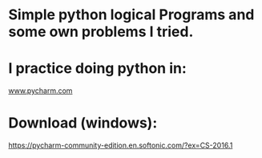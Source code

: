 #  Simple python logical Programs and some own problems I tried.

# I practice doing python in:
www.pycharm.com

# Download (windows):
https://pycharm-community-edition.en.softonic.com/?ex=CS-2016.1
